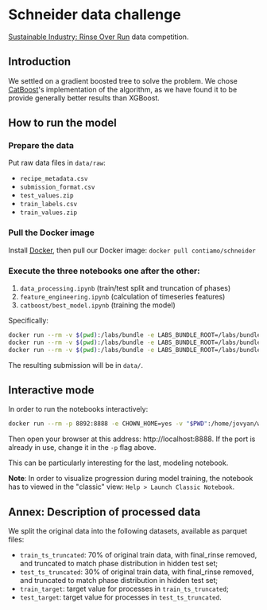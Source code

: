 # Schneider data challenge

[Sustainable Industry: Rinse Over Run](https://www.drivendata.org/competitions/56/)
data competition.

## Introduction

We settled on a gradient boosted tree to solve the problem. We chose [CatBoost](https://catboost.ai/)'s implementation of the algorithm, as we have found it to be provide generally better results than XGBoost.

## How to run the model

### Prepare the data

Put raw data files in `data/raw`:
* `recipe_metadata.csv`
* `submission_format.csv`
* `test_values.zip`
* `train_labels.csv`
* `train_values.zip`

### Pull the Docker image

Install [Docker](https://www.docker.com/), then pull our Docker image: `docker pull contiamo/schneider`

### Execute the three notebooks one after the other:
1. `data_processing.ipynb` (train/test split and truncation of phases)
1. `feature_engineering.ipynb` (calculation of timeseries features)
1. `catboost/best_model.ipynb` (training the model)

Specifically:
```bash
docker run --rm -v $(pwd):/labs/bundle -e LABS_BUNDLE_ROOT=/labs/bundle contiamo/schneider papermill /labs/bundle/notebooks/data_processing.ipynb /labs/bundle/notebooks/data_processing.output.ipynb
docker run --rm -v $(pwd):/labs/bundle -e LABS_BUNDLE_ROOT=/labs/bundle contiamo/schneider papermill /labs/bundle/notebooks/feature_engineering.ipynb /labs/bundle/notebooks/feature_engineering.output.ipynb
docker run --rm -v $(pwd):/labs/bundle -e LABS_BUNDLE_ROOT=/labs/bundle contiamo/schneider papermill /labs/bundle/notebooks/catboost/best_model.ipynb /labs/bundle/notebooks/catboost/best_model.output.ipynb
```

The resulting submission will be in `data/`.

## Interactive mode

In order to run the notebooks interactively:

```bash
docker run --rm -p 8892:8888 -e CHOWN_HOME=yes -v "$PWD":/home/jovyan/work contiamo/schneider jupyter lab --NotebookApp.token=''
```

Then open your browser at this address: http://localhost:8888. If the port is already in use, change it in the `-p` flag above.

This can be particularly interesting for the last, modeling notebook.

**Note**: In order to visualize progression during model training, the notebook has to viewed in the "classic" view: `Help > Launch Classic Notebook`.


## Annex: Description of processed data

We split the original data into the following datasets, available as parquet files:
* `train_ts_truncated`: 70% of original train data, with final_rinse removed, and truncated to match phase distribution in hidden test set;
* `test_ts_truncated`: 30% of original train data, with final_rinse removed, and truncated to match phase distribution in hidden test set;
* `train_target`: target value for processes in `train_ts_truncated`;
* `test_target`: target value for processes in `test_ts_truncated`.
